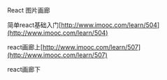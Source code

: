 React 图片画廊

简单react基础入门[http://www.imooc.com/learn/504](http://www.imooc.com/learn/504)

react画廊上[http://www.imooc.com/learn/507](http://www.imooc.com/learn/507)

react画廊下[]()